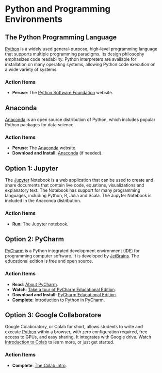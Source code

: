 # Python and Programming Environments


## The Python Programming Language

[Python](https://www.python.org) is a widely used general-purpose, high-level programming language that supports multiple programming paradigms.
Its design philosophy emphasizes code readability.
Python interpreters are available for installation on many operating systems, allowing Python code execution on a wide variety of systems.


### Action Items

* __Peruse__: The [Python Software Foundation](https://www.python.org) website.


## Anaconda

[Anaconda](https://www.anaconda.com/) is an open source distribution of Python, which includes popular Python packages for data science.


### Action Items

* __Peruse__: The [Anaconda](https://www.anaconda.com/open-source) website.
* __Download and Install__: [Anaconda](https://www.anaconda.com/products/individual-d) (if needed).


## Option 1: Jupyter

The [Jupyter](http://jupyter.org/) Notebook is a web application that can be used to create and share documents that contain live code, equations, visualizations and explanatory text.
The Notebook has support for many programming languages, including Python, R, Julia and Scala.
The Jupyter Notebook is included in the Anaconda distribution.

### Action Items

* __Run__: The Jupyter notebook.


## Option 2: PyCharm

[PyCharm](https://www.jetbrains.com/pycharm/) is a Python integrated development environment (IDE) for programming computer software.
It is developed by [JetBrains](https://www.jetbrains.com).
The educational edition is free and open source.


### Action Items

* __Read__: [About PyCharm](https://www.jetbrains.com/pycharm/).
* __Watch__: [Take a tour of PyCharm Educational Edition](https://www.youtube.com/watch?v=BPC-bGdBSM8).
* __Download and Install__: [PyCharm Educational Edition](https://www.jetbrains.com/pycharm-educational/).
* __Complete__: Introduction to Python in PyCharm.


## Option 3: Google Collaboratore

Google Colaboratory, or Colab for short, allows students to write and execute [Python](https://www.python.org) within a browser, with zero configuration required, free access to GPUs, and easy sharing.
It integrates with Google drive.
Watch [Introduction to Colab](https://www.youtube.com/watch?v=inN8seMm7UI) to learn more, or just get started.

### Action Items

* __Complete__: [The Colab intro](https://colab.research.google.com/notebooks/intro.ipynb).
